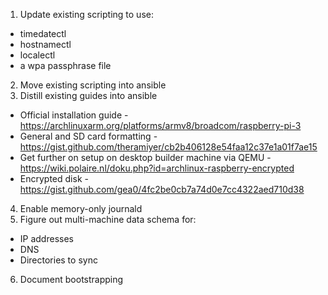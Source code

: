 1. Update existing scripting to use:
  * timedatectl
  * hostnamectl
  * localectl
  * a wpa passphrase file
2. Move existing scripting into ansible
3. Distill existing guides into ansible
  * Official installation guide - https://archlinuxarm.org/platforms/armv8/broadcom/raspberry-pi-3
  * General and SD card formatting - https://gist.github.com/theramiyer/cb2b406128e54faa12c37e1a01f7ae15
  * Get further on setup on desktop builder machine via QEMU - https://wiki.polaire.nl/doku.php?id=archlinux-raspberry-encrypted
  * Encrypted disk - https://gist.github.com/gea0/4fc2be0cb7a74d0e7cc4322aed710d38
4. Enable memory-only journald
5. Figure out multi-machine data schema for:
  * IP addresses
  * DNS
  * Directories to sync
6. Document bootstrapping
